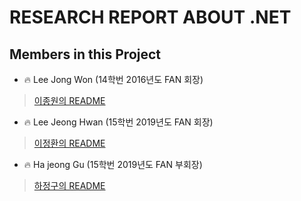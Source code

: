 # RESEARCH REPORT ABOUT .NET 

Members in this Project 
---

- 🔥 Lee Jong Won (14학번 2016년도 FAN 회장)
>[이종원의 README](./14JongChu/jongchu.md)

- 🔥 Lee Jeong Hwan (15학번 2019년도 FAN 회장)
>[이정환의 README](./15JeongHwan/jeonghwan.md)

- 🔥 Ha jeong Gu (15학번 2019년도 FAN 부회장)
>[하정구의 README](./15JeongGu/jeonggu.md)

